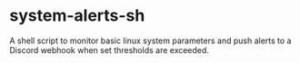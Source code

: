 # system-alerts-sh
A shell script to monitor basic linux system parameters and push alerts to a Discord webhook when set thresholds are exceeded.
